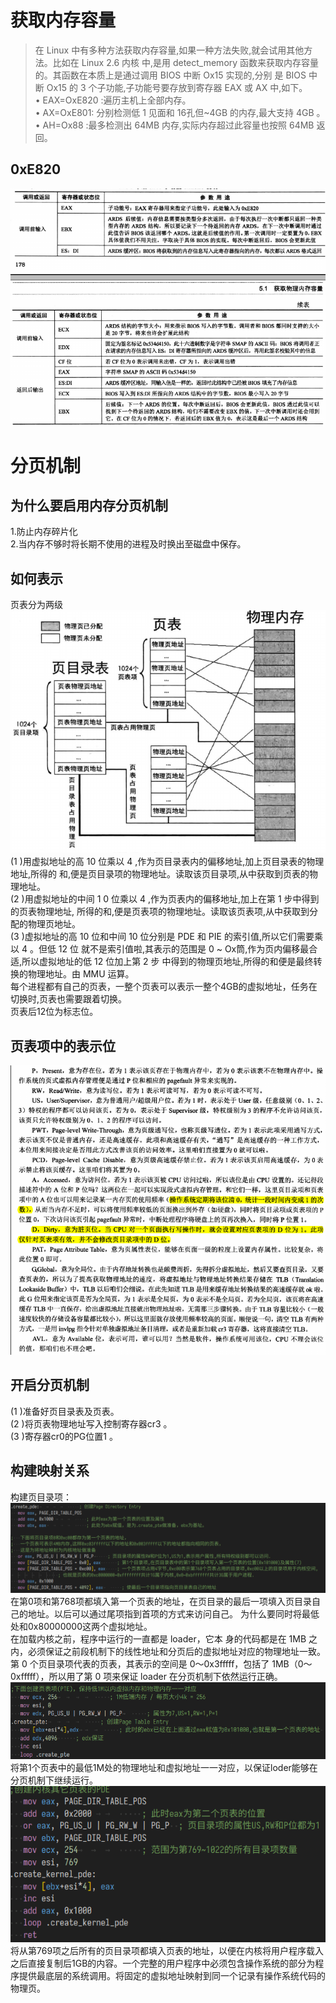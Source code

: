 # 获取内存容量
>在 Linux 中有多种方法获取内存容量,如果一种方法失败,就会试用其他方法。比如在 Linux 2.6 内核
中,是用 detect_memory 函数来获取内存容量的。其函数在本质上是通过调用 BIOS 中断 Ox15 实现的,分别
是 BIOS 中断 Ox15 的 3 个子功能,子功能号要存放到寄存器 EAX 或 AX 中,如下。\
•
 EAX=OxE820 :遍历主机上全部内存。\
•
 AX=OxE801:
 分别检测低 1 见面和 16孔但~4GB 的内存,最大支持 4GB 。\
•
 AH=Ox88 :最多检测出 64MB 内存,实际内存超过此容量也按照 64MB 返回。

 ## 0xE820
 ![图 3](../../images/fc8b61dcb25177ff86b2169aa2042eda9275dabe3a7c41693429565308c45803.png)  

# 分页机制
## 为什么要启用内存分页机制
1.防止内存碎片化\
2.当内存不够时将长期不使用的进程及时换出至磁盘中保存。
## 如何表示
页表分为两级
![图 2](../../images/5e6552c9231f77d7325c6b6dbb96743f0d880d0d8dd2d4ba8edafcffca942fa0.png)  
(1 )用虚拟地址的高 10 位乘以 4 ,作为页目录表内的偏移地址,加上页目录表的物理地址,所得的
和,便是页目录项的物理地址。读取该页目录项,从中获取到页表的物理地址。\
(2 )用虚拟地址的中间 1 0 位乘以 4 ,作为页表内的偏移地址,加上在第 1 步中得到的页表物理地址,
所得的和,便是页表项的物理地址。读取该页表项,从中获取到分配的物理页地址。 \
(3 )虚拟地址的高 10 位和中间 10 位分别是 PDE 和 PIE 的索引值,所以它们需要乘以 4 。但低 12 位
就不是索引值啦,其表示的范围是 0 ~ Ox筒,作为页内偏移最合适,所以虚拟地址的低 12 位加上第 2 步
中得到的物理页地址,所得的和便是最终转换的物理地址。由 MMU 运算。\
每个进程都有自己的页表，一整个页表可以表示一整个4GB的虚拟地址，任务在切换时,页表也需要跟着切换。\
页表后12位为标志位。
## 页表项中的表示位
![图 1](../../images/9c79f06a07e676f4bb0d9d1a23db7c7fc9aa7d3ff944470f0f95c73717b62d65.png)  
## 开启分页机制
(1 )准备好页目录表及页表。\
(2 )将页表物理地址写入控制寄存器cr3 。\
(3 )寄存器cr0的PG位置1 。
## 构建映射关系
构建页目录项：
![图 4](../../images/c9b5f2b226e1d2f5d59c90b5e121c1c4a0b8e34fa3f428bdba7e04e5e6b64e4b.png)  
在第0项和第768项都填入第一个页表的地址，在页目录的最后一项填入页目录自己的地址。以后可以通过尾项指到首项的方式来访问自己。
为什么要同时将最低处和0x80000000这两个虚拟地址。\
在加载内核之前，程序中运行的一直都是 loader，它本
身的代码都是在 1MB 之内，必须保证之前段机制下的线性地址和分页后的虚拟地址对应的物理地址一致。\
第 0 个页目录项代表的页表，其表示的空间是 0～0x3fffff，包括了 1MB（0～0xfffff），所以用了第 0 项来保证 loader 在分页机制下依然运行正确。
![图 5](../../images/cd569bfe982e6309a81da80e0f3a60a581ccd069e1be01372fe1672d2d5b8049.png)  
将第1个页表中的最低1M处的物理地址和虚拟地址一一对应，以保证loder能够在分页机制下继续运行。
![图 6](../../images/68b5259c77303134fee12a58d9aedc94d2db359a0e4eebca5ed6ec94090318eb.png)  
将从第769项之后所有的页目录项都填入页表的地址，以便在内核将用户程序载入之后直接复制后1GB的内容。一个完整的用户程序中必须包含操作系统的部分为程序提供最底层的系统调用。将固定的虚拟地址映射到同一个记录有操作系统代码的物理页。

